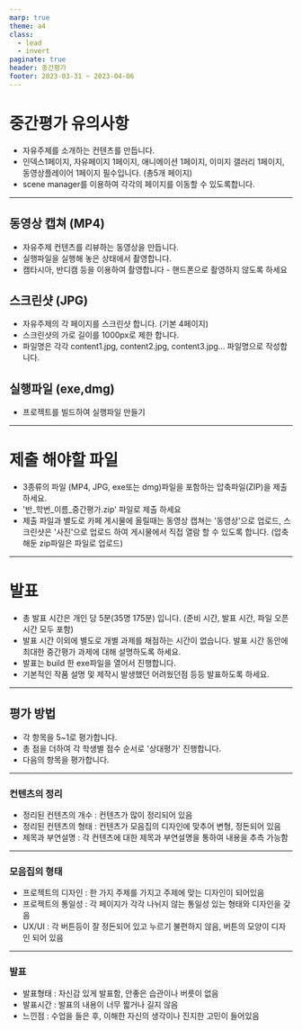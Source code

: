 ```yaml
---
marp: true
theme: a4
class:
  - lead
  - invert
paginate: true
header: 중간평가
footer: 2023-03-31 ~ 2023-04-06
---
```


# 중간평가 유의사항
- 자유주제를 소개하는 컨텐츠를 만듭니다.
- 인덱스1페이지, 자유페이지 1페이지, 애니메이션 1페이지, 이미지 갤러리 1페이지, 동영상플레이어 1페이지 필수입니다. (총5개 페이지)
- scene manager를 이용하여 각각의 페이지를 이동할 수 있도록합니다.

---

## 동영상 캡쳐 (MP4)
- 자유주제 컨텐츠를 리뷰하는 동영상을 만듭니다.
- 실행파일을 실행해 놓은 상태에서 촬영합니다.
- 캠타시아, 반디캠 등을 이용하여 촬영합니다 - 핸드폰으로 촬영하지 않도록 하세요

## 스크린샷 (JPG)
- 자유주제의 각 페이지를 스크린샷 합니다. (기본 4페이지)
- 스크린샷의 가로 길이를 1000px로 제한 합니다.
- 파일명은 각각 content1.jpg, content2.jpg, content3.jpg... 파일명으로 작성합니다.

## 실행파일 (exe,dmg)
- 프로젝트를 빌드하여 실행파일 만들기

---

# 제출 해야할 파일
- 3종류의 파일 (MP4, JPG, exe또는 dmg)파일을 포함하는 압축파일(ZIP)을 제출 하세요.
- '반_학번_이름_중간평가.zip' 파일로 제출 하세요
- 제출 파일과 별도로 카페 게시물에 올릴때는 동영상 캡쳐는 '동영상'으로 업로드, 스크린샷은 '사진'으로 업로드 하여 게시물에서 직접 열람 할 수 있도록 합니다. (압축해둔 zip파일은 파일로 업로드)

---

# 발표
- 총 발표 시간은 개인 당 5분(35명 175분) 입니다. (준비 시간, 발표 시간, 파일 오픈 시간 모두 포함)
- 발표 시간 이외에 별도로 개별 과제를 채점하는 시간이 없습니다. 발표 시간 동안에 최대한 중간평가 과제에 대해 설명하도록 하세요.
- 발표는 build 한 exe파일을 열어서 진행합니다.
- 기본적인 작품 설명 및 제작시 발생했던 어려웠던점 등등 발표하도록 하세요.

---

## 평가 방법
- 각 항목을 5~1로 평가합니다.
- 총 점을 더하여 각 학생별 점수 순서로 '상대평가' 진행합니다.
- 다음의 항목을 평가합니다.

---

### 컨텐츠의 정리
- 정리된 컨텐츠의 개수 : 컨텐츠가 많이 정리되어 있음
- 정리된 컨텐츠의 형태 : 컨텐츠가 모음집의 디자인에 맞추어 변형, 정돈되어 있음
- 제목과 부연설명 : 각 컨텐츠에 대한 제목과 부연설명을 통하여 내용을 추측 가능함

---

### 모음집의 형태
- 프로젝트의 디자인 : 한 가지 주제를 가지고 주제에 맞는 디자인이 되어있음
- 프로젝트의 통일성 : 각 페이지가 각각 나뉘지 않는 통일성 있는 형태와 디자인을 갖음
- UX/UI : 각 버튼등이 잘 정돈되어 있고 누르기 불편하지 않음, 버튼의 모양이 디자인 되어 있음

---

### 발표
- 발표형태 : 자신감 있게 발표함, 안좋은 습관이나 버릇이 없음
- 발표시간 : 발표의 내용이 너무 짧거나 길지 않음
- 느낀점 : 수업을 들은 후, 이해한 자신의 생각이나 진지한 고민이 들어있음